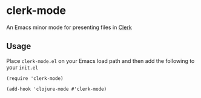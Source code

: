 # clerk-mode

An Emacs minor mode for presenting files in [Clerk](https://github.com/nextjournal/clerk)

## Usage

Place `clerk-mode.el` on your Emacs load path and then add the following to your `init.el`

```elisp
(require 'clerk-mode)

(add-hook 'clojure-mode #'clerk-mode)
```

